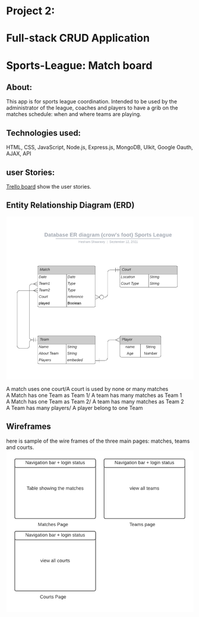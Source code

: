 # Project 2:
# Full-stack CRUD Application

# Sports-League: Match board

## About:
This app is for sports league coordination. Intended to be used by the administrator of the league, coaches and players to have a grib on the matches schedule: when and where teams are playing. 

## Technologies used:
HTML, CSS, JavaScript, Node.js, Express.js, MongoDB, UIkit, Google Oauth, AJAX, API


 ## user Stories:
 [Trello board](https://trello.com/b/EBia15Y7/sports-league) show the user stories. 

## Entity Relationship Diagram (ERD)
![ERD](./images/ERD.png)

A match uses one court/A court is used by none or many matches  
A Match has one Team as Team 1/ A team has many matches as Team 1  
A Match has one Team as Team 2/ A team has many matches as Team 2  
A Team has many players/ A player belong to one Team  

## Wireframes
here is sample of the wire frames of the three main pages: matches, teams and courts.
![wireframe](./images/Wireframe.png)
